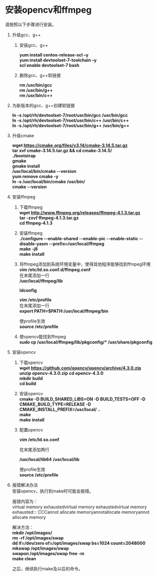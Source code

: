 # 安装opencv和ffmpeg<a name="ZH-CN_TOPIC_0228768065"></a>

请按照以下步骤进行安装。


1.  升级gcc、g++
    1.  安装gcc、g++  

        **yum install centos-release-scl –y**  
        **yum install devtoolset-7-toolchain –y**  
        **scl enable devtoolset-7 bash**
        
    2. 删除gcc、g++软链接  
    
       **rm  /usr/bin/gcc**       
       **rm  /usr/bin/g++**        
       **rm /usr/bin/c++**
    
2. 为新版本的gcc、g++创建软链接    
   
   **ln -s /opt/rh/devtoolset-7/root/usr/bin/gcc /usr/bin/gcc**     
   **ln -s /opt/rh/devtoolset-7/root/usr/bin/c++ /usr/bin/c++**      
   **ln -s /opt/rh/devtoolset-7/root/usr/bin/g++ /usr/bin/g++**

3.  升级cmake   

    **wget https://cmake.org/files/v3.14/cmake-3.14.5.tar.gz**      
    **tar xvf cmake-3.14.5.tar.gz && cd cmake-3.14.5/**      
    **./bootstrap**   
    **gmake**  
    **gmake install**  
    **/usr/local/bin/cmake --version**  
    **yum remove cmake -y**  
    **ln -s /usr/local/bin/cmake /usr/bin/**  
    **cmake --version**
    
4. 安装ffmpeg  

   1. 下载ffmpeg  
      **wget http://www.ffmpeg.org/releases/ffmpeg-4.1.3.tar.gz**  
      **tar -zxvf ffmpeg-4.1.3.tar.gz**  
      **cd ffmpeg-4.1.3**  

   2. 安装ffmpeg  
      **./configure --enable-shared --enable-pic --enable-static --disable-yasm --prefix=/usr/local/ffmpeg**  
      **make -j8**  
      **make install**

   3.  将ffmpeg添加到系统环境变量中，使得其他程序能够找到ffmpeg环境  
   	**vim /etc/ld.so.conf.d/ffmpeg.conf**  
   	在末尾添加一行   
   	**/usr/local/ffmpeg/lib**  

        **ldconfig**    

       **vim /etc/profile**   
   	在末尾添加一行    
   	**export PATH=$PATH:/usr/local/ffmpeg/bin**    
        
        使profile生效  
   	**source /etc/profile** 
   	
   4. 使opencv能找到ffmpeg  
      **sudo cp /usr/local/ffmpeg/lib/pkgconfig/\*  /usr/share/pkgconfig**

5.  安装opencv
    1. 下载opencv  
       **wget https://github.com/opencv/opencv/archive/4.3.0.zip**  
       **unzip opencv-4.3.0.zip**
       **cd opencv-4.3.0**  
       **mkdir build**  
       **cd build**
    
    
    2. 安装opencv    
       **cmake -D BUILD_SHARED_LIBS=ON -D BUILD_TESTS=OFF -D CMAKE_BUILD_TYPE=RELEASE -D CMAKE_INSTALL_PREFIX=/usr/local/ ..**  
       **make**  
       **make install**     
   
    
    3. 配置opencv
    
       **vim /etc/ld.so.conf**
    
       在末尾添加两行 
    
       **/usr/local/lib64**
       **/usr/local/lib**
    
       使profile生效  
       **source /etc/profile**   

6.  报错解决办法  
    安装opencv，执行到make时可能会报错。   

    报错内容为：  
    virtual memory exhaustedvirtual memory exhaustedvirtual memory exhausted:::   CCCannot allocate memoryannotallocate memoryannot allocate memory  

    解决方法：  
    **mkdir /opt/images/**   
    **rm -rf /opt/images/swap**  
    **dd if=/dev/zero of=/opt/images/swap bs=1024 count=2048000**  
    **mkswap /opt/images/swap**   
    **swapon /opt/images/swap**
    **free -m**   
    **make clean**  
 
    之后，继续执行make及以后的命令。